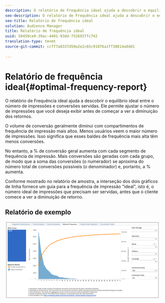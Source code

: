 ```yaml
---
description: O relatório de Frequência ideal ajuda a descobrir o equilíbrio ideal entre o número de impressões e conversões servidas. Ele permite ajustar o número de impressões que você deseja exibir antes de começar a ver a diminuição dos retornos.
seo-description: O relatório de Frequência ideal ajuda a descobrir o equilíbrio ideal entre o número de impressões e conversões servidas. Ele permite ajustar o número de impressões que você deseja exibir antes de começar a ver a diminuição dos retornos.
seo-title: Relatório de frequência ideal
solution: Audience Manager
title: Relatório de frequência ideal
uuid: 50459ce9-39ac-4401-93dd-7526937fc742
translation-type: tm+mt
source-git-commit: ccff7a0337d59a2e2c65c91076a1ff38814a0dd1

---
```



# Relatório de frequência ideal{#optimal-frequency-report}

O relatório de Frequência ideal ajuda a descobrir o equilíbrio ideal entre o número de impressões e conversões servidas. Ele permite ajustar o número de impressões que você deseja exibir antes de começar a ver a diminuição dos retornos.

O volume de conversão geralmente diminui com compartimentos de frequência de impressão mais altos. Menos usuários veem o maior número de impressões. Isso significa que esses baldes de frequência mais alta têm menos conversões.

No entanto, a % de conversão geral aumenta com cada segmento de frequência de impressão. Mais conversões são geradas com cada grupo, de modo que a soma das conversões (o numerador) se aproxima do número total de conversões possíveis (o denominador) e, portanto, a % aumenta.

Conforme mostrado no relatório de amostra, a interseção dos dois gráficos de linha fornece um guia para a frequência de impressão "ideal", isto é, o número ideal de impressões que precisam ser servidas, antes que o cliente comece a ver a diminuição de retorno.

## Relatório de exemplo

![](assets/optimal-frequency.png)

